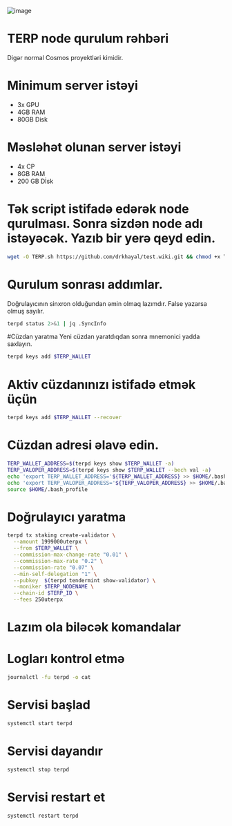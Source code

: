 ![image](https://user-images.githubusercontent.com/65338121/193364133-24f2da72-e8bb-4ff3-b979-461c8aa6ef7e.png)
#  TERP node qurulum rəhbəri 
Digər normal Cosmos proyektləri kimidir. 
# Minimum server istəyi
* 3x GPU
* 4GB RAM
* 80GB Disk

# Məsləhət olunan server istəyi
* 4x CP
* 8GB RAM
* 200 GB Dİsk

# Tək script istifadə edərək node qurulması. Sonra sizdən node adı istəyəcək. Yazıb bir yerə qeyd edin.
```bash
wget -O TERP.sh https://github.com/drkhayal/test.wiki.git && chmod +x TERP.sh && ./TERP.sh
```
# Qurulum sonrası addımlar.
Doğrulayıcının sinxron olduğundan əmin olmaq lazımdır. False yazarsa olmuş sayılır.
```bash
terpd status 2>&1 | jq .SyncInfo
```
#Cüzdan yaratma
Yeni cüzdan yaratdıqdan sonra mnemonici yadda saxlayın.
```bash
terpd keys add $TERP_WALLET
```
# Aktiv cüzdanınızı istifadə etmək üçün
```bash
terpd keys add $TERP_WALLET --recover
```
# Cüzdan adresi əlavə edin.
```bash
TERP_WALLET_ADDRESS=$(terpd keys show $TERP_WALLET -a)
TERP_VALOPER_ADDRESS=$(terpd keys show $TERP_WALLET --bech val -a)
echo 'export TERP_WALLET_ADDRESS='${TERP_WALLET_ADDRESS} >> $HOME/.bash_profile
echo 'export TERP_VALOPER_ADDRESS='${TERP_VALOPER_ADDRESS} >> $HOME/.bash_profile
source $HOME/.bash_profile
```
# Doğrulayıcı yaratma
```bash
terpd tx staking create-validator \
  --amount 1999000uterpx \
  --from $TERP_WALLET \
  --commission-max-change-rate "0.01" \
  --commission-max-rate "0.2" \
  --commission-rate "0.07" \
  --min-self-delegation "1" \
  --pubkey  $(terpd tendermint show-validator) \
  --moniker $TERP_NODENAME \
  --chain-id $TERP_ID \
  --fees 250uterpx
```
# Lazım ola biləcək komandalar
 
# Logları kontrol etmə
```bash
journalctl -fu terpd -o cat
```
# Servisi başlad
```bash
systemctl start terpd
```
# Servisi dayandır
```bash
systemctl stop terpd
```
# Servisi restart et
```bash
systemctl restart terpd
```









